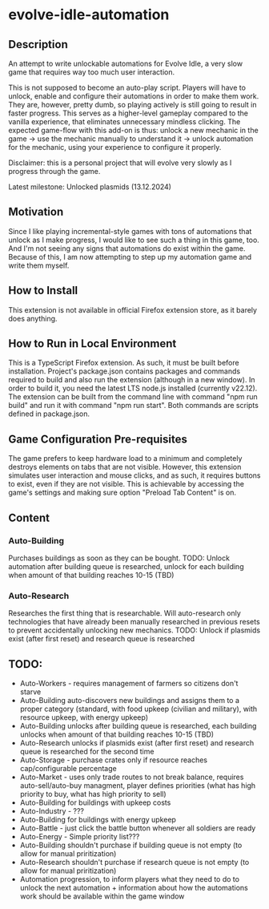 # evolve-idle-automation
## Description
An attempt to write unlockable automations for Evolve Idle, a very slow game that requires way too much user interaction.

This is not supposed to become an auto-play script. Players will have to unlock, enable and configure their automations in order to make them work. They are, however, pretty dumb, so playing actively is still going to result in faster progress. This serves as a higher-level gameplay compared to the vanilla experience, that eliminates unnecessary mindless clicking. The expected game-flow with this add-on is thus: unlock a new mechanic in the game -> use the mechanic manually to understand it -> unlock automation for the mechanic, using your experience to configure it properly.

Disclaimer: this is a personal project that will evolve very slowly as I progress through the game. 

Latest milestone: Unlocked plasmids (13.12.2024)

## Motivation
Since I like playing incremental-style games with tons of automations that unlock as I make progress, I would like to see such a thing in this game, too. And I'm not seeing any signs that automations do exist within the game. Because of this, I am now attempting to step up my automation game and write them myself.

## How to Install
This extension is not available in official Firefox extension store, as it barely does anything.

## How to Run in Local Environment
This is a TypeScript Firefox extension. As such, it must be built before installation.
Project's package.json contains packages and commands required to build and also run the extension (although in a new window). In order to build it, you need the latest LTS node.js installed (currently v22.12).
The extension can be built from the command line with command "npm run build" and run it with command "npm run start". Both commands are scripts defined in package.json.

## Game Configuration Pre-requisites
The game prefers to keep hardware load to a minimum and completely destroys elements on tabs that are not visible. However, this extension simulates user interaction and mouse clicks, and as such, it requires buttons to exist, even if they are not visible. This is achievable by accessing the game's settings and making sure option "Preload Tab Content" is on.

## Content
### Auto-Building
Purchases buildings as soon as they can be bought.
TODO: Unlock automation after building queue is researched, unlock for each building when amount of that building reaches 10-15 (TBD)

### Auto-Research
Researches the first thing that is researchable. Will auto-research only technologies that have already been manually researched in previous resets to prevent accidentally unlocking new mechanics.
TODO: Unlock if plasmids exist (after first reset) and research queue is researched

## TODO:
- Auto-Workers - requires management of farmers so citizens don't starve
- Auto-Building auto-discovers new buildings and assigns them to a proper category (standard, with food upkeep (civilian and military), with resource upkeep, with energy upkeep)
- Auto-Building unlocks after building queue is researched, each building unlocks when amount of that building reaches 10-15 (TBD)
- Auto-Research unlocks if plasmids exist (after first reset) and research queue is researched for the second time
- Auto-Storage - purchase crates only if resource reaches cap/configurable percentage
- Auto-Market - uses only trade routes to not break balance, requires auto-sell/auto-buy managment, player defines priorities (what has high priority to buy, what has high priority to sell)
- Auto-Building for buildings with upkeep costs
- Auto-Industry - ???
- Auto-Building for buildings with energy upkeep
- Auto-Battle - just click the battle button whenever all soldiers are ready
- Auto-Energy - Simple priority list???
- Auto-Building shouldn't purchase if building queue is not empty (to allow for manual priritization)
- Auto-Research shouldn't purchase if research queue is not empty (to allow for manual priritization)
- Automation progression, to inform players what they need to do to unlock the next automation + information about how the automations work should be available within the game window
